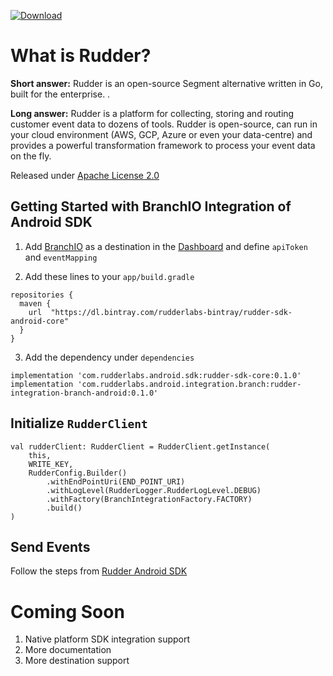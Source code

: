 [ ![Download](https://api.bintray.com/packages/rudderlabs-bintray/rudder-sdk-android-core/rudder-integration-branch-android/images/download.svg?version=0.1.0) ](https://bintray.com/rudderlabs-bintray/rudder-sdk-android-core/rudder-integration-branch-android/0.1.0/link)

# What is Rudder?

**Short answer:** 
Rudder is an open-source Segment alternative written in Go, built for the enterprise. .

**Long answer:** 
Rudder is a platform for collecting, storing and routing customer event data to dozens of tools. Rudder is open-source, can run in your cloud environment (AWS, GCP, Azure or even your data-centre) and provides a powerful transformation framework to process your event data on the fly.

Released under [Apache License 2.0](https://www.apache.org/licenses/LICENSE-2.0)

## Getting Started with BranchIO Integration of Android SDK
1. Add [BranchIO](https://branch.io) as a destination in the [Dashboard](https://app.rudderlabs.com/) and define ```apiToken``` and ```eventMapping```

2. Add these lines to your ```app/build.gradle```
```
repositories {
  maven {
    url  "https://dl.bintray.com/rudderlabs-bintray/rudder-sdk-android-core"
  }
}
```
3. Add the dependency under ```dependencies```
```
implementation 'com.rudderlabs.android.sdk:rudder-sdk-core:0.1.0'
implementation 'com.rudderlabs.android.integration.branch:rudder-integration-branch-android:0.1.0'
```

## Initialize ```RudderClient```
```
val rudderClient: RudderClient = RudderClient.getInstance(
    this,
    WRITE_KEY,
    RudderConfig.Builder()
        .withEndPointUri(END_POINT_URI)
        .withLogLevel(RudderLogger.RudderLogLevel.DEBUG)
        .withFactory(BranchIntegrationFactory.FACTORY)
        .build()
)
```

## Send Events
Follow the steps from [Rudder Android SDK](https://github.com/rudderlabs/rudder-sdk-android)

# Coming Soon
1. Native platform SDK integration support
2. More documentation
3. More destination support
